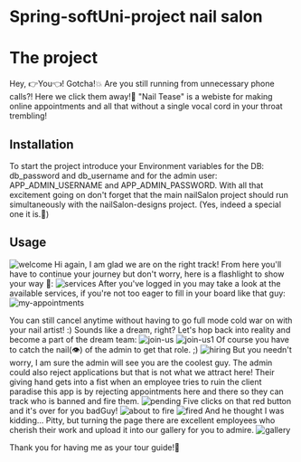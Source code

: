 # Spring-softUni-project nail salon
#  The project

Hey, 👉You👈! Gotcha!💥 Are you still running from unnecessary phone calls?! Here we click them away!🧐 "Nail Tease" is a webiste for making online appointments and all that without a single vocal cord in your throat trembling!

## Installation

To start the project introduce your Environment variables for the DB: db_password and db_username and for the admin user: APP_ADMIN_USERNAME and APP_ADMIN_PASSWORD. With all that excitement going on don't forget that the main nailSalon project should run simultaneously with the nailSalon-designs project. (Yes, indeed a special one it is.🥴)


## Usage
![welcome](https://github.com/user-attachments/assets/4147f37e-57b3-47c2-ae9c-05f605ff6689)
Hi again, I am glad we are on the right track! From here you'll have to continue your journey but don't worry, here is a flashlight to show your way 🔦: 
![services](https://github.com/user-attachments/assets/04a36351-1631-4f1a-939e-deec42c185b6)
After you've logged in you may take a look at the available services, if you're not too eager to fill in your board like that guy: 
![my-appointments](https://github.com/user-attachments/assets/682bdc9f-31be-44ac-a028-5d7ca4dd97df)

You can still cancel anytime without having to go full mode cold war on with your nail artist! :)
Sounds like a dream, right? Let's hop back into reality and become a part of the dream team:
![join-us](https://github.com/user-attachments/assets/f70ced0e-3c1e-460a-8183-2b04a2ffaba1)
![join-us1](https://github.com/user-attachments/assets/7e3148ba-7377-4407-a1fb-5efda173b055)
Of course you have to catch the nail(👁️) of the admin to get that role. ;)
![hiring](https://github.com/user-attachments/assets/df928dd2-9af3-4862-a4a2-5ee16424e94f)
But you needn't worry, I am sure the admin will see you are the coolest guy.
The admin could also reject applications but that is not what we attract here! Their giving hand gets into a fist when an employee tries to ruin the client paradise this app is by rejecting appointments here and there so they can track who is banned and fire them.
![pending](https://github.com/user-attachments/assets/cfa3fbf6-3179-4a5f-b60a-cad495bd5a69)
Five clicks on that red button and it's over for you badGuy!
![about to fire](https://github.com/user-attachments/assets/b4f787fc-475b-462a-aab8-14383e4b05e0)
![fired](https://github.com/user-attachments/assets/f12e6551-bff1-4ebc-8651-c3515fc132c6)
And he thought I was kidding... Pitty, but turning the page there are excellent employees who cherish their work and upload it into our gallery for you to admire.
![gallery](https://github.com/user-attachments/assets/51907d85-75b4-4e70-8d7a-b70217667e8c)

Thank you for having me as your tour guide!🙂
